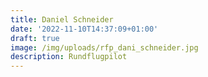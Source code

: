 ```yaml
---
title: Daniel Schneider
date: '2022-11-10T14:37:09+01:00'
draft: true
image: /img/uploads/rfp_dani_schneider.jpg
description: Rundflugpilot
---
```


